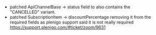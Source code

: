 - patched ApiChannelBase -> status field to also contains the "CANCELLED" variant.
- patched SubscriptionItem -> discountPercentage removing it from the required fields as plenigo support said it is not really required https://support.plenigo.com/#ticket/zoom/9631
